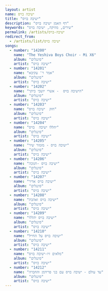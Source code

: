 ```yaml
---
layout: artist
name: ישיבה בויס
title: "ישיבה בויס"
description: "דף האמן ישיבה בויס"
keywords: "שירים, מוזיקה, ישיבה בויס"
permalink: /artists/ישיבה-בויס
redirect_from:
  - /artists/list/ישיבה בויס
songs:
  - number: "14200"
    name: "The Yeshiva Boys Choir - Mi X6"
    album: "סינגלים"
    artist: "ישיבה בויס"
  - number: "14201"
    name: "אמר ר' עקיבא"
    album: "סינגלים"
    artist: "ישיבה בויס"
  - number: "14202"
    name: "הישיבה בויס  - אשרי יושבי ביתך"
    album: "סינגלים"
    artist: "ישיבה בויס"
  - number: "14203"
    name: "חזק  ישיבה בויס"
    album: "סינגלים"
    artist: "ישיבה בויס"
  - number: "14204"
    name: "יהללו ישיבה  בויס"
    album: "סינגלים"
    artist: "ישיבה בויס"
  - number: "14205"
    name: "ישיבה בויס - מזמור שיר"
    album: "סינגלים"
    artist: "ישיבה בויס"
  - number: "14206"
    name: "ישיבה בויס -חנוכה"
    album: "סינגלים"
    artist: "ישיבה בויס"
  - number: "14207"
    name: "ישיבה בויס אדיר"
    album: "סינגלים"
    artist: "ישיבה בויס"
  - number: "14208"
    name: "ישיבה בויס ואהבת"
    album: "סינגלים"
    artist: "ישיבה בויס"
  - number: "14209"
    name: "ישיבה בויס יהללו"
    album: "סינגלים"
    artist: "ישיבה בויס"
  - number: "14210"
    name: "ישיבה בויס על החייל"
    album: "סינגלים"
    artist: "ישיבה בויס"
  - number: "14211"
    name: "מלאים זיו-ישיבה בויס"
    album: "סינגלים"
    artist: "ישיבה בויס"
  - number: "14212"
    name: "עד עולם - ישיבה בויס עם בני פרידמן והחברה"
    album: "סינגלים"
    artist: "ישיבה בויס"
---
```

